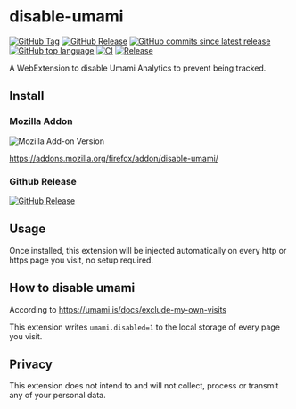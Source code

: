 # disable-umami

[![GitHub Tag](https://img.shields.io/github/v/tag/uiolee/disable-umami?logo=github)](https://github.com/uiolee/disable-umami/tags)
[![GitHub Release](https://img.shields.io/github/v/release/uiolee/disable-umami?logo=github)](https://github.com/uiolee/disable-umami/releases)
[![GitHub commits since latest release](https://img.shields.io/github/commits-since/uiolee/disable-umami/latest?include_prereleases&sort=semver&logo=github)](https://github.com/uiolee/disable-umami/compare/...main)
[![GitHub top language](https://img.shields.io/github/languages/top/uiolee/disable-umami?logo=github)](#disable-umami)
[![CI](https://github.com/uiolee/disable-umami/actions/workflows/ci.yml/badge.svg?event=push)](https://github.com/uiolee/disable-umami/actions/workflows/ci.yml)
[![Release](https://github.com/uiolee/disable-umami/actions/workflows/publish.yml/badge.svg)](https://github.com/uiolee/disable-umami/actions/workflows/publish.yml)

A WebExtension to disable Umami Analytics to prevent being tracked.

## Install

### Mozilla Addon

![Mozilla Add-on Version](https://img.shields.io/amo/v/disable-umami?logo=firefox)

https://addons.mozilla.org/firefox/addon/disable-umami/

### Github Release

[![GitHub Release](https://img.shields.io/github/v/release/uiolee/disable-umami?logo=github)](https://github.com/uiolee/disable-umami/releases)

## Usage

Once installed, this extension will be injected automatically on every http or https page you visit, no setup required.

## How to disable umami

According to https://umami.is/docs/exclude-my-own-visits

This extension writes `umami.disabled=1` to the local storage of every page you visit.

## Privacy

This extension does not intend to and will not collect, process or transmit any of your personal data.
